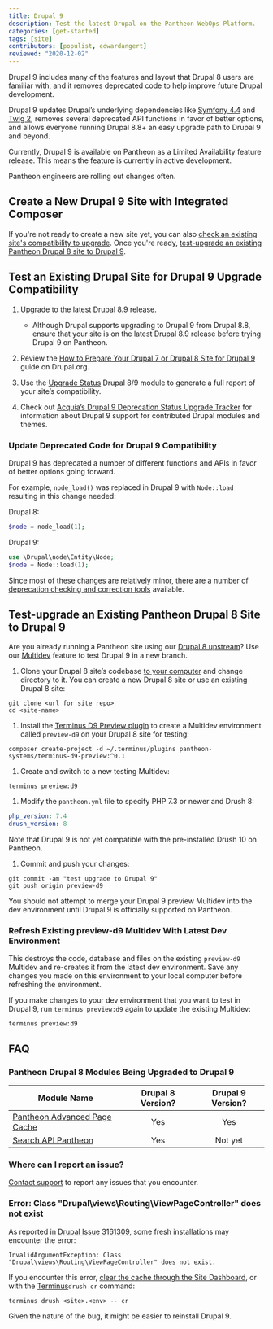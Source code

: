 ```yaml
---
title: Drupal 9
description: Test the latest Drupal on the Pantheon WebOps Platform.
categories: [get-started]
tags: [site]
contributors: [populist, edwardangert]
reviewed: "2020-12-02"
---
```


Drupal 9 includes many of the features and layout that Drupal 8 users are familiar with, and it removes deprecated code to help improve future Drupal development.

Drupal 9 updates Drupal’s underlying dependencies like [Symfony 4.4](https://symfony.com/releases/4.4) and [Twig 2](https://twig.symfony.com/doc/2.x/index.html), removes several deprecated API functions in favor of better options, and allows everyone running Drupal 8.8+ an easy upgrade path to Drupal 9 and beyond.

<Alert title="A note about Limited Availability" type="danger">

Currently, Drupal 9 is available on Pantheon as a Limited Availability feature release. This means the feature is currently in active development.

Pantheon engineers are rolling out changes often.

</Alert>

## Create a New Drupal 9 Site with Integrated Composer

If you're not ready to create a new site yet, you can also [check an existing site's compatibility to upgrade](#test-an-existing-drupal-site-for-drupal-9-upgrade-compatibility). Once you're ready, [test-upgrade an existing Pantheon Drupal 8 site to Drupal 9](#test-upgrade-an-existing-pantheon-drupal-8-site-to-drupal-9).

<Partial file="drupal-9-upstream-install.md" />

## Test an Existing Drupal Site for Drupal 9 Upgrade Compatibility

1. Upgrade to the latest Drupal 8.9 release.

   - Although Drupal supports upgrading to Drupal 9 from Drupal 8.8, ensure that your site is on the latest Drupal 8.9 release before trying Drupal 9 on Pantheon.

1. Review the [How to Prepare Your Drupal 7 or Drupal 8 Site for Drupal 9](https://www.drupal.org/docs/9/how-to-prepare-your-drupal-7-or-8-site-for-drupal-9) guide on Drupal.org.

1. Use the [Upgrade Status](https://www.drupal.org/project/upgrade_status) Drupal 8/9 module to generate a full report of your site’s compatibility.

1. Check out [Acquia’s Drupal 9 Deprecation Status Upgrade Tracker](https://dev.acquia.com/drupal9/deprecation_status) for information about Drupal 9 support for contributed Drupal modules and themes.

### Update Deprecated Code for Drupal 9 Compatibility

Drupal 9 has deprecated a number of different functions and APIs in favor of better options going forward.

For example, `node_load()` was replaced in Drupal 9 with `Node::load` resulting in this change needed:

Drupal 8:

```php
$node = node_load(1);
```

Drupal 9:

```php
use \Drupal\node\Entity\Node;
$node = Node::load(1);
```

Since most of these changes are relatively minor, there are a number of [deprecation checking and correction tools](https://www.drupal.org/docs/9/how-to-prepare-your-drupal-7-or-8-site-for-drupal-9/deprecation-checking-and-correction-tools) available.

## Test-upgrade an Existing Pantheon Drupal 8 Site to Drupal 9

Are you already running a Pantheon site using our [Drupal 8 upstream](https://github.com/pantheon-systems/drops-8)? Use our [Multidev](/multidev) feature to test Drupal 9 in a new branch.

1. Clone your Drupal 8 site’s codebase [to your computer](/local-development#get-the-code) and change directory to it. You can create a new Drupal 8 site or use an existing Drupal 8 site:

  ```bash{promptUser: user}
  git clone <url for site repo>
  cd <site-name>
  ```

1. Install the [Terminus D9 Preview plugin](https://github.com/pantheon-systems/terminus-d9-preview) to create a Multidev environment called `preview-d9` on your Drupal 8 site for testing:

  ```bash{promptUser: user}
  composer create-project -d ~/.terminus/plugins pantheon-systems/terminus-d9-preview:^0.1
  ```

1. Create and switch to a new testing Multidev:

  ```bash{promptUser: user}
  terminus preview:d9
  ```

1. Modify the `pantheon.yml` file to specify PHP 7.3 or newer and Drush 8:

  ```yaml:title=pantheon.yml
  php_version: 7.4
  drush_version: 8
  ```

  Note that Drupal 9 is not yet compatible with the pre-installed Drush 10 on Pantheon.

1. Commit and push your changes:

  ```bash{promptUser: user}
  git commit -am "test upgrade to Drupal 9"
  git push origin preview-d9
  ```

You should not attempt to merge your Drupal 9 preview Multidev into the dev environment until Drupal 9 is officially supported on Pantheon.

### Refresh Existing preview-d9 Multidev With Latest Dev Environment

This destroys the code, database and files on the existing `preview-d9` Multidev and re-creates it from the latest dev environment. Save any changes you made on this environment to your local computer before refreshing the environment.

If you make changes to your dev environment that you want to test in Drupal 9, run `terminus preview:d9` again to update the existing Multidev:

```bash{promptUser: user}
terminus preview:d9
```

## FAQ

### Pantheon Drupal 8 Modules Being Upgraded to Drupal 9

| Module Name                                                                                 | Drupal 8 Version? | Drupal 9 Version? |
|---------------------------------------------------------------------------------------------|:-----------:|:-----------:|
| [Pantheon Advanced Page Cache](https://www.drupal.org/project/pantheon_advanced_page_cache) |     Yes     |     Yes     |
| [Search API Pantheon](https://www.drupal.org/project/search_api_pantheon)                   |     Yes     |   Not yet   |

### Where can I report an issue?

[Contact support](/support) to report any issues that you encounter.

### Error: Class "Drupal\views\Routing\ViewPageController" does not exist

As reported in [Drupal Issue 3161309](https://www.drupal.org/project/drupal/issues/3161309), some fresh installations may encounter the error:

```none
InvalidArgumentException: Class "Drupal\views\Routing\ViewPageController" does not exist.
```

If you encounter this error, [clear the cache through the Site Dashboard](/clear-caches#pantheon-dashboard), or with the [Terminus](/terminus)`drush cr` command:

```bash{promptUser: user}
terminus drush <site>.<env> -- cr
```

Given the nature of the bug, it might be easier to reinstall Drupal 9.
